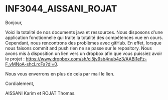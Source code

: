 # INF3044_AISSANI_ROJAT

Bonjour, 

Voici la totalité de nos documents java et ressources. Nous disposons d'une application fonctionnelle qui traite la totalité des compétences vue en cours. Cependant, nous rencontrons des problèmes avec gitHub. En effet, lorsque nous faisons commit and push rien ne se passe sur le repository. Nous avons mis à disposition un lien vers un dropbox afin que vous puissiez avoir le projet : https://www.dropbox.com/sh/ci5jv9sb4nub4z3/AABi1eFz-F_vMNoA-shcLrcFa?dl=0. 

Nous vous enverrons en plus de cela par mail le lien. 

Cordialement, 

AISSANI Karim et ROJAT Thomas.
